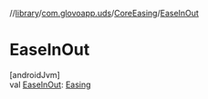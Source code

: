 //[library](../../../index.md)/[com.glovoapp.uds](../index.md)/[CoreEasing](index.md)/[EaseInOut](-ease-in-out.md)

# EaseInOut

[androidJvm]\
val [EaseInOut](-ease-in-out.md): [Easing](https://developer.android.com/reference/kotlin/androidx/compose/animation/core/Easing.html)
